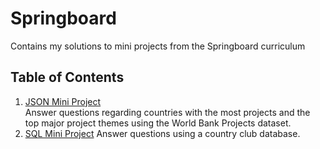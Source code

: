 # Springboard
Contains my solutions to mini projects from the Springboard curriculum

## Table of Contents
1. [JSON Mini Project](https://github.com/jennyrhee/springboard/tree/master/json_mini_project)  
Answer questions regarding countries with the most projects and the top major project themes using the World Bank Projects dataset.
2. [SQL Mini Project](https://github.com/jennyrhee/springboard/blob/master/sql_miniproject/sql_project.sql)
Answer questions using a country club database. 